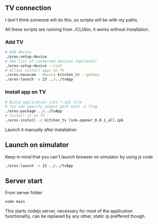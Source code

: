 ## TV connection
I don't think someone will do this, so scripts will be with my paths.

All these scripts are running from ./CLI/bin, it works without installation.
### Add TV
```bash
# Add device
./ares-setup-device
# See list of connected devices (optional)
./ares-setup-device --list
# Allows install apps on TV
./ares-novacom --device kitchen_tv --getkey
./ares-launch -s 23 ../../tvApp
```
### Install app on TV
```bash
# Build application into *.ipk file
# You can specify output path with -o flag
./ares-package ../../tvApp
# Install it on TV
./ares-install -d kitchen_tv link-opener_0.0.1_all.ipk
```
Launch it manually after installation
## Launch on simulator
Keep in mind that you can't launch browser on simulator by using js code
```bash
./ares-launch -s 23 ../../tvApp
```
## Server start
From server folder
```bash
node main
```
This starts nodejs server, necessary for most of the application functionality, can be replased by any other, static ip preffered though.